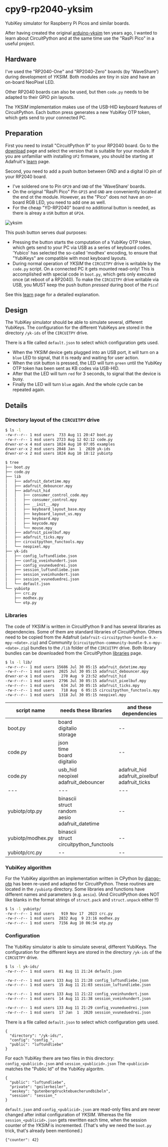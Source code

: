 # cpy9-rp2040-yksim
YubiKey simulator for Raspberry Pi Picos and similar boards.

After having created the original [arduino-yksim](https://github.com/pagong/arduino-yksim) ten years ago,
I wanted to learn about CircuitPython and at the same time use the "RasPi Pico" in a useful project.


## Hardware
I've used the "RP2040-One" and "RP2040-Zero" boards (by 'WaveShare') during development of _YKSIM_.
Both modules are tiny in size and have an on-board NeoPixel LED.

Other RP2040 boards can also be used, but then `code.py` needs to be adapted to their GPIO pin layouts.

The _YKSIM_ implementation makes use of the USB-HID keyboard features of CircuitPython.
Each button press generates a new YubiKey OTP token, which gets send to your connected PC.


## Preparation
First you need to install "CircuitPython 9" to your RP2040 board. Go to the [download](https://circuitpython.org/downloads)
page and select the version that is suitable for your module. If you are unfamiliar with installing `UF2` firmware,
you should be starting at Adafruit's [learn](https://learn.adafruit.com/welcome-to-circuitpython/installing-circuitpython) page.

Second, you need to add a push button between GND and a digital IO pin of your RP2040 board.
- I've soldered one to Pin `GP29` and `GND` of the 'WaveShare' boards.
- On the original "RasPi Pico" Pin `GP15` and `GND` are conveniently located at the end ot the module.
However, as the "Pico" does not have an on-board RGB LED, you need to add one as well.
- For the cheap "YD-RP2040" board no additional button is needed, as there is alreay a `USR` button at `GP24`.

![yksim](otp-keys-01.jpg)


This push button serves dual purposes:
- Pressing the button starts the computation of a YubiKey OTP token, which gets send to your PC via USB as a series of keyboard codes.
'Yubico' has selected the so-called 'modhex' encoding, to ensure that "YubiKeys" are compatible with most keyboard layouts.
- During normal operation of _YKSIM_ the `CIRCUITPY` drive is writable by the `code.py` script. On a connected PC it gets mounted read-only!
This is accomplished with special code in `boot.py`, which gets only executed once (at reboot of a RP2040).
To make the `CIRCUITPY` drive writable via USB, you MUST keep the push button _pressed_ during boot of the `Pico`!

See this [learn](https://learn.adafruit.com/circuitpython-essentials/circuitpython-storage) page for a detailed explanation.


## Design
The YubiKey simulator should be able to simulate several, different YubiKeys.
The configuration for the different YubiKeys are stored in the directory `/yk-ids` of the `CIRCUITPY` drive.

There is a file called `default.json` to select which configuration gets used.

- When the _YKSIM_ device gets plugged into an USB port, it will turn on a `blue` LED to signal, that it is ready and waiting for user action.
- When the `USR` button is pressed, the LED will turn `green` until the YubiKey OTP token has been sent as KB codes via USB-HID.
- After that the LED will turn `red` for 3 seconds, to signal that the device is busy.
- Finally the LED will turn `blue` again. And the whole cycle can be repeated again.


## Details
### Directory layout of the `CIRCUITPY` drive

``` bash
$ ls -l
-rw-r--r-- 1 msd users  733 Aug 11 20:47 boot.py
-rw-r--r-- 1 msd users 2723 Aug 12 02:12 code.py
drwxr-xr-x 4 msd users 1024 Aug 10 07:05 examples
drwxr-xr-x 2 msd users 2048 Jan  1  2020 yk-ids
drwxr-xr-x 2 msd users 1024 Aug 10 10:12 yubiotp

$ tree
├── boot.py
├── code.py
├── lib
│   ├── adafruit_datetime.mpy
│   ├── adafruit_debouncer.mpy
│   ├── adafruit_hid
│   │   ├── consumer_control_code.mpy
│   │   ├── consumer_control.mpy
│   │   ├── __init__.mpy
│   │   ├── keyboard_layout_base.mpy
│   │   ├── keyboard_layout_us.mpy
│   │   ├── keyboard.mpy
│   │   ├── keycode.mpy
│   │   └── mouse.mpy
│   ├── adafruit_pixelbuf.mpy
│   ├── adafruit_ticks.mpy
│   ├── circuitpython_functools.mpy
│   └── neopixel.mpy
├── yk-ids
│   ├── config_luftundliebe.json
│   ├── config_vveinhundert.json
│   ├── config_vvuneduedrei.json
│   ├── session_luftundliebe.json
│   ├── session_vveinhundert.json
│   ├── session_vvuneduedrei.json
│   └── default.json
└── yubiotp
    ├── crc.py
    ├── modhex.py
    └── otp.py
```

### Libraries
The code of _YKSIM_ is written in CircuitPython 9 and has several libraries as dependencies. Some of them are standard libraries 
of CircuitPython. Others need to be copied from the Adafruit (`adafruit-circuitpython-bundle-9.x-mpy-<date>.zip`) and 
Community (`circuitpython-community-bundle-9.x-mpy-<date>.zip`) bundles to the `/lib` folder of the `CIRCUITPY` drive.
Both library bundles can be downloaded from the CircuitPython [libraries](https://circuitpython.org/libraries) page.

``` bash
$ ls -l lib/
-rw-r--r-- 1 msd users 15686 Jul 30 05:15 adafruit_datetime.mpy
-rw-r--r-- 1 msd users  2025 Jul 30 05:15 adafruit_debouncer.mpy
drwxr-xr-x 1 msd users   270 Aug  9 23:52 adafruit_hid
-rw-r--r-- 1 msd users  2796 Jul 30 05:15 adafruit_pixelbuf.mpy
-rw-r--r-- 1 msd users   634 Jul 30 05:15 adafruit_ticks.mpy
-rw-r--r-- 1 msd users   718 Aug  6 05:15 circuitpython_functools.mpy
-rw-r--r-- 1 msd users  1318 Jul 30 05:15 neopixel.mpy
```

| script name | needs these libraries | and these dependencies |
| --- | --- | --- |
| boot.py | board<br>digitalio<br>storage | -- |
| code.py | json<br>time<br>board<br>digitalio | -- |
| code.py | usb_hid<br>neopixel<br>adafruit_debouncer | adafruit_hid<br>adafruit_pixelbuf<br>adafruit_ticks |
| --- | --- | --- |
| yubiotp/otp.py | binascii<br>struct<br>random<br>aesio<br>adafruit_datetime | -- |
| yubiotp/modhex.py | binascii<br>struct<br>circuitpython_functools | -- |
| yubiotp/crc.py | -- | -- |

### YubiKey algorithm
For the YubiKey algorithm an implementation written in CPython by [django-otp](https://github.com/django-otp/yubiotp)
has been re-used and adapted for CircuitPython. These routines are located in the `/yubiotp` directory.
Some libraries and functions have different names and parameters (e.g. `aesio`). 
(And CircuitPython does NOT like blanks in the format strings of `struct.pack` and `struct.unpack` either !!)

``` bash
$ ls -l yubiotp/
-rw-r--r-- 1 msd users   919 Nov 17  2023 crc.py
-rw-r--r-- 1 msd users  2832 Aug  9 23:16 modhex.py
-rw-r--r-- 1 msd users  7156 Aug 10 06:54 otp.py
```

### Configuration
The YubiKey simulator is able to simulate several, different YubiKeys.
The configuration for the different keys are stored in the directory `/yk-ids` of the `CIRCUITPY` drive.
``` bash
$ ls -l yk-ids/
-rw-r--r-- 1 msd users  81 Aug 11 21:24 default.json

-rw-r--r-- 1 msd users 133 Aug 11 21:28 config_luftundliebe.json
-rw-r--r-- 1 msd users  15 Aug 11 21:03 session_luftundliebe.json

-rw-r--r-- 1 msd users 133 Aug 11 21:22 config_vveinhundert.json
-rw-r--r-- 1 msd users  14 Aug 11 21:38 session_vveinhundert.json

-rw-r--r-- 1 msd users 133 Aug 11 21:29 config_vvuneduedrei.json
-rw-r--r-- 1 msd users  17 Jan  1  2020 session_vvuneduedrei.json
```

There is a file called `default.json` to select which configuration gets used.
```
{
  "directory": "/yk-ids/",
  "config": "config_",
  "public": "luftundliebe"
}
```

For each YubiKey there are two files in this directory: `config_<publicid>.json` and `session_<publicid>.json`
The `<publicid>` matches the "Public Id" of the YubiKey algoritm.
```
{
  "public": "luftundliebe",
  "private": "geilerkeiler",
  "aeskey": "gutenbergdrucktebuecherundbibeln",
  "session": "session_"
}
```

`default.json` and `config_<publicid>.json` are read-only files and are never changed after initial configuration of _YKSIM_.
Whereas the file `session_<publicid>.json` gets rewritten each time, when the session counter of the _YKSIM_ is incremented.
(That's why we need the `boot.py` trick, that's already been mentioned.)
```
{"counter": 42}
```


